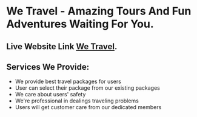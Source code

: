 # We Travel - Amazing Tours And Fun Adventures Waiting For You.

## Live Website Link [We Travel](https://we-travel-website.netlify.app/).

## Services We Provide:

- We provide best travel packages for users
- User can select their package from our existing packages
- We care about users' safety
- We're professional in dealings traveling problems
- Users will get customer care from our dedicated members
